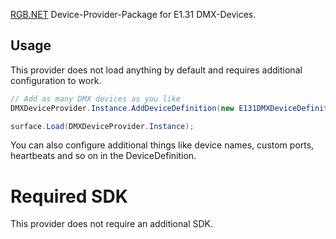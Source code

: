 ﻿[RGB.NET](https://github.com/DarthAffe/RGB.NET) Device-Provider-Package for E1.31 DMX-Devices.

## Usage
This provider does not load anything by default and requires additional configuration to work.

```csharp
// Add as many DMX devices as you like
DMXDeviceProvider.Instance.AddDeviceDefinition(new E131DMXDeviceDefinition("<hostname>"));

surface.Load(DMXDeviceProvider.Instance);
```

You can also configure additional things like device names, custom ports, heartbeats and so on in the DeviceDefinition.

# Required SDK
This provider does not require an additional SDK.
